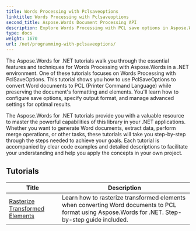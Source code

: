 ```yaml
---
title: Words Processing with Pclsaveoptions
linktitle: Words Processing with Pclsaveoptions
second_title: Aspose.Words Document Processing API
description: Explore Words Processing with PCL save options in Aspose.Words for .NET. Learn how to manipulate and customize saving Word documents in PCL format with step-by-step tutorials and code examples.
type: docs
weight: 1670
url: /net/programming-with-pclsaveoptions/
---
```

The Aspose.Words for .NET tutorials walk you through the essential features and techniques for Words Processing with Aspose.Words in a .NET environment. One of these tutorials focuses on Words Processing with PclSaveOptions. This tutorial shows you how to use PclSaveOptions to convert Word documents to PCL (Printer Command Language) while preserving the document's formatting and elements. You'll learn how to configure save options, specify output format, and manage advanced settings for optimal results.

The Aspose.Words for .NET tutorials provide you with a valuable resource to master the powerful capabilities of this library in your .NET applications. Whether you want to generate Word documents, extract data, perform merge operations, or other tasks, these tutorials will take you step-by-step through the steps needed to achieve your goals. Each tutorial is accompanied by clear code examples and detailed descriptions to facilitate your understanding and help you apply the concepts in your own project.

 ## Tutorials
| Title | Description |
| --- | --- |
| [Rasterize Transformed Elements](./rasterize-transformed-elements/) | Learn how to rasterize transformed elements when converting Word documents to PCL format using Aspose.Words for .NET. Step-by-step guide included. |
